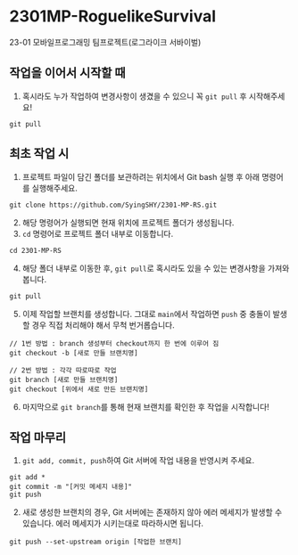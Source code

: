 # 2301MP-RoguelikeSurvival
23-01 모바일프로그래밍 팀프로젝트(로그라이크 서바이벌)

## 작업을 이어서 시작할 때
1. 혹시라도 누가 작업하여 변경사항이 생겼을 수 있으니 꼭 `git pull` 후 시작해주세요!
```
git pull
```

## 최초 작업 시

1. 프로젝트 파일이 담긴 폴더를 보관하려는 위치에서 Git bash 실행 후 아래 명령어를 실행해주세요.
```
git clone https://github.com/SyingSHY/2301-MP-RS.git
```
2. 해당 명령어가 실행되면 현재 위치에 프로젝트 폴더가 생성됩니다.
3. `cd` 명령어로 프로젝트 폴더 내부로 이동합니다.
```
cd 2301-MP-RS
```
4. 해당 폴더 내부로 이동한 후, `git pull`로 혹시라도 있을 수 있는 변경사항을 가져와 봅니다.
```
git pull
```
5. 이제 작업할 브랜치를 생성합니다. 그대로 `main`에서 작업하면 `push` 중 충돌이 발생할 경우 직접 처리해야 해서 무척 번거롭습니다.
```
// 1번 방법 : branch 생성부터 checkout까지 한 번에 이루어 짐
git checkout -b [새로 만들 브랜치명]

// 2번 방법 : 각각 따로따로 작업
git branch [새로 만들 브랜치명]
git checkout [위에서 새로 만든 브랜치명]
```
6. 마지막으로 `git branch`를 통해 현재 브랜치를 확인한 후 작업을 시작합니다!

## 작업 마무리

1. `git add, commit, push`하여 Git 서버에 작업 내용을 반영시켜 주세요.
```
git add *
git commit -m "[커밋 메세지 내용]"
git push
```
2. 새로 생성한 브랜치의 경우, Git 서버에는 존재하지 않아 에러 메세지가 발생할 수 있습니다. 에러 메세지가 시키는대로 따라하시면 됩니다.
```
git push --set-upstream origin [작업한 브랜치]
```
